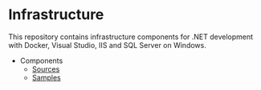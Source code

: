 # Infrastructure

<!--
TODOs

core to root src
consul cookbook: open ports
gusztavvargadr.me.local
write / apply env vars for using components (e.g. consul / octopus env vars)
vagrant yml remove duplication
docker tls terraform

folder hierarchy
src
  components
    core
    compute
    data
  services
  stacks
  domains
  ...

  core
    instance
      core
        (core?)
        local
          roles
          cookbooks
          (vagrant)
        aws
          roles
          cookbooks
          (terraform)
      windows
        local
          (vagrant)
        aws
          (terraform)
      unix
        local
          (vagrant)
        aws
          (terraform)
    image
      core
  components
    consul
      core
        local
          (vagrant)
        aws
          (terraform)
      client
        local
          (vagrant)
        aws
          (terraform)
    stacks

samples to follow src
  domain and entity names
    ...

test kitchen: no shared folders
env vars for secrets by default prefixed per type
cookbook naming samples tests (plural)

vagrant options smbol vs string
vagrant chef json static vs method
ubuntu base image with chef
yml split configurtion for env, vm, provision, etc

vagrant: org, domain, component, project, tenant, env
multiple domain names per level with overrides to support aliases too

move cookbooks from ws
terraform for local config
consul config cleanup (server and client addresses)
vagrant core : private / public network optins
virtualbox: ip lookup
sql no sa password
packer template generate from terraform
0-based index for vagrant also
dedicated test cookbooks next to actual one
move from packer

vagrant:
(tls)
vault
vb
dotnet

double check src / sample count
move from ws / packer

general
ci flow
ruby, chef lint, warns
environment generalization with providers (vagrant, terraform)
kitchen machine name from env (suite), allow hostmanager -> multi-machine -> mention at kitchen issue

vagrant
env vars to options
env name load from folder (check with kitchen)
machine / provisioner options directly (do not depend on env, other machines)
default options load from yml
data files load with chef

tls
prevent duplication

windows
windows file from cookbook (static and template)
package from iso (mount / umount)
generic shell with logs, output, elevated or not
official windows cookbook usage
all packages review for idempotence

octopus
clean up / unregister
samples with real projects
tentacle for running terraform / packer
env ps for selecting matching profiles - fetch from consul / vault
terraform chef solo
channels with version number
tentacle reconfigure

dotnet
cookbook for frameworks (include core)
ngen
samples

consul
dns, forwarding
separate tokens
mutliple dcs

vault
ha with chef

chef
no abbreviations (e.g. gv_vs to visual studio)
idempotence everywhere
-->

This repository contains infrastructure components for .NET development with Docker, Visual Studio, IIS and SQL Server on Windows.

- Components
  - [Sources](src/components)
  - [Samples](samples/components)
